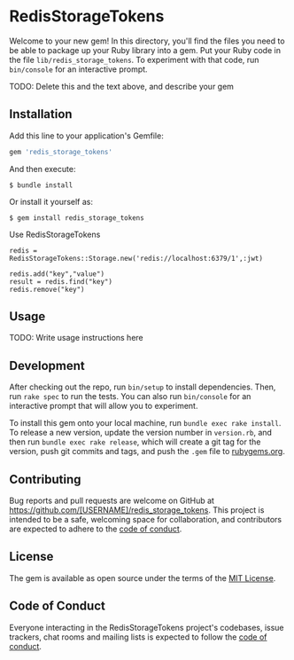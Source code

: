# RedisStorageTokens

Welcome to your new gem! In this directory, you'll find the files you need to be able to package up your Ruby library into a gem. Put your Ruby code in the file `lib/redis_storage_tokens`. To experiment with that code, run `bin/console` for an interactive prompt.

TODO: Delete this and the text above, and describe your gem

## Installation

Add this line to your application's Gemfile:

```ruby
gem 'redis_storage_tokens'
```

And then execute:

    $ bundle install

Or install it yourself as:

    $ gem install redis_storage_tokens

Use RedisStorageTokens

    redis = RedisStorageTokens::Storage.new('redis://localhost:6379/1',:jwt)

    redis.add("key","value")
    result = redis.find("key")
    redis.remove("key")

## Usage

TODO: Write usage instructions here

## Development

After checking out the repo, run `bin/setup` to install dependencies. Then, run `rake spec` to run the tests. You can also run `bin/console` for an interactive prompt that will allow you to experiment.

To install this gem onto your local machine, run `bundle exec rake install`. To release a new version, update the version number in `version.rb`, and then run `bundle exec rake release`, which will create a git tag for the version, push git commits and tags, and push the `.gem` file to [rubygems.org](https://rubygems.org).

## Contributing

Bug reports and pull requests are welcome on GitHub at https://github.com/[USERNAME]/redis_storage_tokens. This project is intended to be a safe, welcoming space for collaboration, and contributors are expected to adhere to the [code of conduct](https://github.com/[USERNAME]/redis_storage_tokens/blob/master/CODE_OF_CONDUCT.md).


## License

The gem is available as open source under the terms of the [MIT License](https://opensource.org/licenses/MIT).

## Code of Conduct

Everyone interacting in the RedisStorageTokens project's codebases, issue trackers, chat rooms and mailing lists is expected to follow the [code of conduct](https://github.com/[USERNAME]/redis_storage_tokens/blob/master/CODE_OF_CONDUCT.md).
